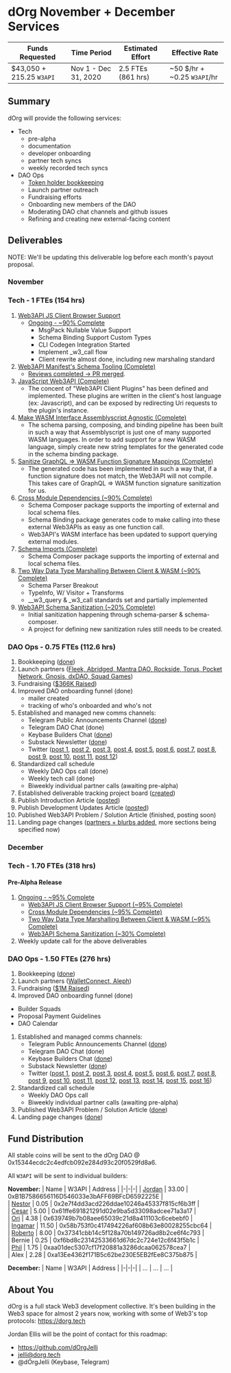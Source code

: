 # dOrg November + December Services

| Funds Requested | Time Period | Estimated Effort | Effective Rate |
|-|-|-|-|
| $43,050 + 215.25 `W3API` | Nov 1 - Dec 31, 2020 | 2.5 FTEs (861 hrs) | ~50 $/hr + ~0.25 `W3API`/hr |

## Summary

dOrg will provide the following services:
- Tech
    - pre-alpha
    - documentation
    - developer onboarding
    - partner tech syncs
    - weekly recorded tech syncs
- DAO Ops
    - [Token holder bookkeeping](../token-allocations/)
    - Launch partner outreach
    - Fundraising efforts
    - Onboarding new members of the DAO
    - Moderating DAO chat channels and github issues
    - Refining and creating new external-facing content

## Deliverables

NOTE: We'll be updating this deliverable log before each month's payout proposal.

### November

### Tech - 1 FTEs (154 hrs)
1. [Web3API JS Client Browser Support](https://github.com/Web3-API/prototype/issues/28)  
    * [Ongoing - ~90% Complete](https://github.com/Web3-API/prototype/commits/issue-28?since=2020-11-01&until=2020-12-01)
      * MsgPack Nullable Value Support
      * Schema Binding Support Custom Types
      * CLI Codegen Integration Started
      * Implement _w3_call flow
      * Client rewrite almost done, including new marshaling standard
2. [Web3API Manifest's Schema Tooling (Complete)](https://github.com/Web3-API/prototype/pull/50)  
    * [Reviews completed -> PR merged](https://github.com/Web3-API/prototype/pull/50).
3. [JavaScript Web3API (Complete)](https://github.com/Web3-API/prototype/issues/59)  
    * The concent of "Web3API Client Plugins" has been defined and implemented. These plugins are written in the client's host language (ex: Javascript), and can be exposed by redirecting Uri requests to the plugin's instance.
4. [Make WASM Interface Assemblyscript Agnostic (Complete)](https://github.com/Web3-API/prototype/issues/2)  
    * The schema parsing, composing, and binding pipeline has been built in such a way that Assemblyscript is just one of many supported WASM languages. In order to add support for a new WASM language, simply create new string templates for the generated code in the schema binding package.
5. [Sanitize GraphQL => WASM Function Signature Mappings (Complete)](https://github.com/Web3-API/prototype/issues/16)  
    * The generated code has been implemented in such a way that, if a function signature does not match, the Web3API will not compile. This takes care of GraphQL => WASM function signature sanitization for us.
6. [Cross Module Dependencies (~90% Complete)](https://github.com/Web3-API/prototype/issues/41)  
    * Schema Composer package supports the importing of external and local schema files.
    * Schema Binding package generates code to make calling into these external Web3APIs as easy as one function call.
    * Web3API's WASM interface has been updated to support querying external modules.
7. [Schema Imports (Complete)](https://github.com/Web3-API/prototype/issues/55)  
    * Schema Composer package supports the importing of external and local schema files.
8. [Two Way Data Type Marshalling Between Client & WASM (~90% Complete)](https://github.com/Web3-API/prototype/issues/27)  
    * Schema Parser Breakout
    * TypeInfo, W/ Visitor + Transforms
    * __w3_query & _w3_call standards set and partially implemented
9. [Web3API Schema Sanitization (~20% Complete)](https://github.com/Web3-API/prototype/issues/61)  
    * Initial sanitization happening through schema-parser & schema-composer.
    * A project for defining new sanitization rules still needs to be created.

### DAO Ops - 0.75 FTEs (112.6 hrs)

1. Bookkeeping ([done](https://github.com/Web3-API/dao/tree/master/token-allocations))
2. Launch partners ([Fleek, Abridged, Mantra DAO, Rockside, Torus, Pocket Network, Gnosis, dxDAO, Squad Games](https://web3api.dev/))
3. Fundraising ([$366K Raised](https://github.com/Web3-API/dao/blob/master/token-allocations/seed-funders.csv))
4. Improved DAO onboarding funnel (done)
    * mailer created
    * tracking of who's onboarded and who's not
6. Established and managed new comms channels:
    - Telegram Public Announcements Channel ([done](https://t.me/Web3API))
    - Telegram DAO Chat (done)
    - Keybase Builders Chat ([done](https://keybase.io/team/web3api))
    - Substack Newsletter ([done](https://web3api.substack.com/))
    - Twitter ([post 1](https://twitter.com/Web3API/status/1323709966096752647), [post 2](https://twitter.com/Web3API/status/1324148919849439233), [post 3](https://twitter.com/Web3API/status/1328173560565788676), [post 4](https://twitter.com/Web3API/status/1329444081102180353), [post 5](https://twitter.com/Web3API/status/1329462384130469889), [post 6](https://twitter.com/Web3API/status/1333011768365506569), [post 7](https://twitter.com/Web3API/status/1333498243347517442), [post 8](https://twitter.com/Web3API/status/1334329732633128960), [post 9](https://twitter.com/Web3API/status/1334493482031984643), [post 10](https://twitter.com/Web3API/status/1334528479057022977), [post 11](https://twitter.com/Web3API/status/1334926240466219008), [post 12](https://twitter.com/Web3API/status/1335969624190496771))
7. Standardized call schedule
    - Weekly DAO Ops call (done)
    - Weekly tech call (done)
    - Biweekly individual partner calls (awaiting pre-alpha)
8. Established deliverable tracking project board ([created](https://github.com/Web3-API/dao/projects/1))
9. Publish Introduction Article ([posted](https://web3api.substack.com/p/introducing-web3api-the-universal))
10. Publish Development Updates Article ([posted](https://web3api.substack.com/p/web3api-development-updates-december))
11. Published Web3API Problem / Solution Article (finished, posting soon)
12. Landing page changes ([partners + blurbs added](https://web3api.substack.com), more sections being specified now)

### December 

### Tech - 1.70 FTEs (318 hrs)

#### Pre-Alpha Release
1. [Ongoing - ~95% Complete](https://github.com/Web3-API/prototype/commits/prealpha-dev?since=2020-12-01&until=2020-12-31)  
    * [Web3API JS Client Browser Support (~95% Complete)](https://github.com/Web3-API/prototype/issues/28)  
    * [Cross Module Dependencies (~95% Complete)](https://github.com/Web3-API/prototype/issues/41)  
    * [Two Way Data Type Marshalling Between Client & WASM (~95% Complete)](https://github.com/Web3-API/prototype/issues/27)  
    * [Web3API Schema Sanitization (~30% Complete)](https://github.com/Web3-API/prototype/issues/61)  
1. Weekly update call for the above deliverables

### DAO Ops - 1.50 FTEs (276 hrs)

1. Bookkeeping ([done](https://github.com/Web3-API/dao/tree/master/token-allocations))
1. Launch partners ([WalletConnect, Aleph](https://web3api.dev))
1. Fundraising ([$1M Raised](https://github.com/Web3-API/dao/blob/master/token-allocations/seed-funders.csv))
1. Improved DAO onboarding funnel (done)
  * Builder Squads
  * Proposal Payment Guidelines
  * DAO Calendar
1. Established and managed comms channels:
    - Telegram Public Announcements Channel ([done](https://t.me/Web3API))
    - Telegram DAO Chat (done)
    - Keybase Builders Chat ([done](https://keybase.io/team/web3api))
    - Substack Newsletter ([done](https://web3api.substack.com/))
    - Twitter ([post 1](https://twitter.com/Web3API/status/1334329732633128960), [post 2](https://twitter.com/Web3API/status/1334493482031984643), [post 3](https://twitter.com/Web3API/status/1334528479057022977), [post 4](https://twitter.com/Web3API/status/1334926240466219008), [post 5](https://twitter.com/Web3API/status/1335228105494048768), [post 6](https://twitter.com/Web3API/status/1335969624190496771), [post 7](https://twitter.com/Web3API/status/1336450609378160641), [post 8](https://twitter.com/Web3API/status/1337750411453767681), [post 9](https://twitter.com/Web3API/status/1338526995106304005), [post 10](https://twitter.com/Web3API/status/1338551006771040257), [post 11](https://twitter.com/Web3API/status/1338855809049112577), [post 12](https://twitter.com/Web3API/status/1339193358162464769), [post 13](https://twitter.com/Web3API/status/1340354581600083969), [post 14](https://twitter.com/Web3API/status/1341413349444231172), [post 15](https://twitter.com/Web3API/status/1342477872053678081), [post 16](https://twitter.com/Web3API/status/1340279203183423488))
1. Standardized call schedule
    - Weekly DAO Ops call
    - Biweekly individual partner calls (awaiting pre-alpha)
1. Published Web3API Problem / Solution Article ([done](https://hackernoon.com/top-5-headaches-for-web3-developers-br1334u4))
1. Landing page changes ([done](http://web3api.dev/))

## Fund Distribution
All stable coins will be sent to the dOrg DAO @ 0x15344ecdc2c4edfcb092e284d93c20f0529fd8a6.

All `W3API` will be sent to individual builders:

**November:**
| Name | W3API | Address |
|-|-|-|
| [Jordan](https://github.com/dOrgJelli) | 33.00 | 0xB1B7586656116D546033e3bAFF69BFcD6592225E |  
| [Nestor](https://github.com/namesty) | 0.05 | 0x2e7f4dd3acd226ddae10246a45337f815cf6b3ff |  
| [Cesar](https://github.com/cbrzn) | 5.00 | 0x61ffe691821291d02e9ba5d33098adcee71a3a17 |  
| [Ori](https://github.com/orishim) | 4.38 | 0x639749b7b08aee65039c21d8a411103c6cebebf0 |  
| [Ingamar](https://twitter.com/Ingalandia) | 11.50 | 0x58b753f0c417494226af608b63e80028255cbc64 |  
| [Roberto](https://github.com/rihp) | 8.00 | 0x37341cbb14c5f128a70b149726ad8b2ce6f4c793 |  
| Bernie | 0.25 | 0xf6bd8c23142533661d67dc2c724e12c6f43f5b1c |  
| [Phil](https://github.com/PhilH) | 1.75 | 0xaa01dec5307cf17f20881a3286dcaa062578cea7 |  
| Alex | 2.28 | 0xa13Ee4362f171B5c62be230E5EB2fEe8C375b875 |  

**December:**
| Name | W3API | Address |
|-|-|-|
| ... | ... | ... |  

## About You
dOrg is a full stack Web3 development collective. It's been building in the Web3 space for almost 2 years now, working with some of Web3's top protocols: https://dorg.tech  

Jordan Ellis will be the point of contact for this roadmap:
- https://github.com/dOrgJelli  
- jelli@dorg.tech
- @dOrgJelli (Keybase, Telegram)